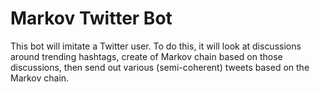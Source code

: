 # Markov Twitter Bot

This bot will imitate a Twitter user. To do this, it will look at discussions around trending hashtags, create of Markov
chain based on those discussions, then send out various (semi-coherent) tweets based on the Markov chain.